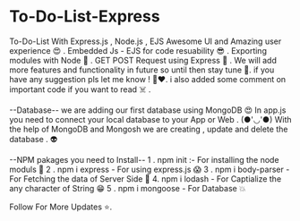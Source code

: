 # To-Do-List-Express
To-Do-List With Express.js , Node.js , EJS
Awesome UI and Amazing user experience 😍 .
Embedded Js - EJS for code resuability 😎 .
Exporting modules with Node 👻 .
GET POST Request using Express 🌟 . 
We will add more features and functionality in future so until then stay tune 🌟.
if you have any suggestion pls let me know ! 🫡❤️.
i also added some comment on important code if you want to read ☠️ .


--Database--
we are adding our first database using MongoDB 😍
In app.js you need to connect your local database to your App or Web . (●'◡'●)
With the help of MongoDB and Mongosh we are creating , update and delete the database . 👽

--NPM pakages you need to Install--
1 . npm init :- For installing the node moduls 👾
2 . npm i express - For using express.js 😱
3 . npm i body-parser - For Fetching the data of Server Side 🫡
4.  npm i lodash - For Captialize the any character of String 😁
5 . npm i mongoose - For Database 💥

Follow For More Updates ⭐.
